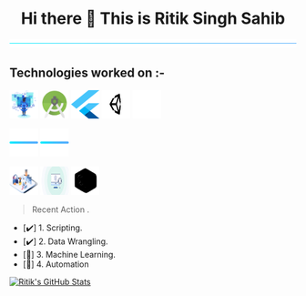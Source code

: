 
<h1 align="center"> Hi there 👋 This is Ritik Singh Sahib</h1>
<p> <img src="./images/minus.svg" width="100%" height="15">
<h2> Technologies worked on :-</h2>
<p>
  <img src="./images/web-developer-master-tn.svg" width="50" height="50">
 <img src="./images/Android_Studio_icon.svg" width="50" height="50">
 <img src="./images/flutter.svg" width="50" height="50">
  <img src="./images/untiy.svg" width="50" height="50">
  <img src="./images/aws.svg" width="50" height="50">
  
  </p>
  <img src="./images/minus.svg" width="50" height="50">
  <h3< Technologies working on :-</h3>
  <img src="./images/minus.svg" width="50" height="50">
  <p>
  <img src="./images/Data-Analytics.svg" width="50" height="50">
  <img src="./images/digital-forensics-banner.svg" width="50" height="50">
  <img src="./images/bug.svg" width="50" height="50">
  </p>

> Recent Action .

- [:heavy_check_mark:] 1. Scripting.
- [:heavy_check_mark:] 2. Data Wrangling.
- [:memo:] 3. Machine Learning.
- [:memo:] 4. Automation


  
[<img align="" alt="Ritik's GitHub Stats" src="https://github-readme-stats.codestackr.vercel.app/api?username=ritiksinghsahib&show_icons=true&hide_border=false&count_private=true&title_color=2aa889&icon_color=599cab&text_color=99d1ce&bg_color=0c1016" />](# "Some of my stats.")
